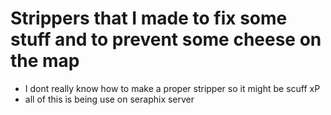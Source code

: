 # Strippers that I made to fix some stuff and to prevent some cheese on the map
- I dont really know how to make a proper stripper so it might be scuff xP
- all of this is being use on seraphix server
